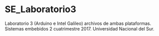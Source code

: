 # SE_Laboratorio3
Laboratorio 3 (Arduino e Intel Galileo) archivos de ambas plataformas.
Sistemas embebidos 2 cuatrimestre 2017.
Universidad Nacional del Sur.
